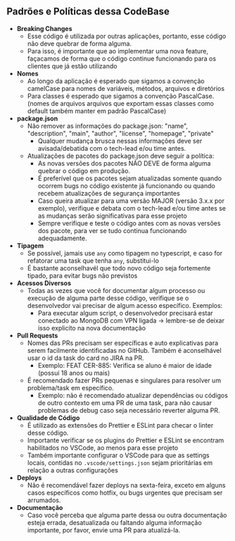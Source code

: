 ## Padrões e Políticas dessa CodeBase

- <b>Breaking Changes</b>
  - Esse código é utilizada por outras aplicações, portanto, esse código não deve quebrar de forma alguma.
  - Para isso, é importante que ao implementar uma nova feature, façacamos de forma que o código continue funcionando para os clientes que já estão utilizando
- <b>Nomes</b>
  - Ao longo da aplicação é esperado que sigamos a convenção camelCase para nomes de variáveis, métodos, arquivos e diretórios
  - Para classes é esperado que sigamos a convenção PascalCase. (nomes de arquivos arquivos que exportam essas classes como default também manter em padrão PascalCase)
- <b>package.json</b>
  - Não remover as informações do package.json: "name", "description", "main", "author", "license", "homepage", "private"
    - Qualquer mudança brusca nessas informações deve ser avisada/debatida com o tech-lead e/ou time antes.
  - Atualizações de pacotes do package.json deve seguir a política:
    - As novas versões dos pacotes NÃO DEVE de forma alguma quebrar o código em produção.
    - É preferível que os pacotes sejam atualizadas somente quando ocorrem bugs no código existente já funcionando ou quando recebem atualizações de segurança importantes
    - Caso queira atualizar para uma versão MAJOR (versão 3.x.x por exemplo), verifique e debata com o tech-lead e/ou time antes se as mudanças serão significativas para esse projeto
    - Sempre verifique e teste o código antes com as novas versões dos pacote, para ver se tudo continua funcionando adequadamente.
- <b>Tipagem</b>
  - Se possível, jamais use `any` como tipagem no typescript, e caso for refatorar uma task que tenha `any`, substitui-lo
  - É bastante aconselhavél que todo novo código seja fortemente tipado, para evitar bugs não previstos
- <b>Acessos Diversos</b>
  - Todas as vezes que você for documentar algum processo ou execução de alguma parte desse código, verifique se o desenvolvedor vai precisar de algum acesso específico. Exemplos:
    - Para executar algum script, o desenvolvedor precisará estar conectado ao MongoDB com VPN ligada -> lembre-se de deixar isso explicíto na nova documentação
- <b>Pull Requests</b>
  - Nomes das PRs precisam ser específicas e auto explicativas para serem facilmente identificadas no GitHub. Também é aconselhável usar o id da task do card no JIRA na PR.
    - Exemplo: FEAT CER-885: Verifica se aluno é maior de idade (possui 18 anos ou mais)
  - É recomendado fazer PRs pequenas e singulares para resolver um problema/task em específico.
    - Exemplo: não é recomendado atualizar dependências ou códigos de outro contexto em uma PR de uma task, para não causar problemas de debug caso seja necessário reverter alguma PR.
- <b>Qualidade de Código</b>
  - É utilizado as extensões do Prettier e ESLint para checar o linter desse código.
  - Importante verificar se os plugins do Prettier e ESLint se encontram habilitados no VSCode, ao menos para esse projeto
  - Também importante configurar o VSCode para que as settings locais, contidas no `.vscode/settings.json` sejam prioritárias em relação a outras configurações
- <b>Deploys</b>
  - Não é recomendável fazer deploys na sexta-feira, exceto em alguns casos específicos como hotfix, ou bugs urgentes que precisam ser arrumados.
- <b>Documentação</b>
  - Caso você perceba que alguma parte dessa ou outra documentação esteja errada, desatualizada ou faltando alguma informação importante, por favor, envie uma PR para atualizá-la.
